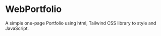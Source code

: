 # WebPortfolio
A simple one-page Portfolio using html, Tailwind CSS library to style and JavaScript.
